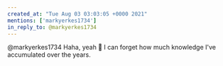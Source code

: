 ```yaml
---
created_at: "Tue Aug 03 03:03:05 +0000 2021"
mentions: ['markyerkes1734']
in_reply_to: @markyerkes1734
---
```


@markyerkes1734 Haha, yeah 🤣 I can forget how much knowledge I've accumulated over the years.
